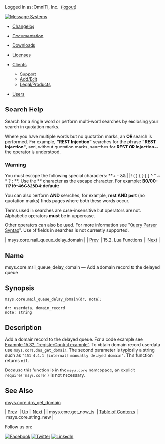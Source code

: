 Logged in as: OmniTI, Inc.  ([logout](https://support.messagesystems.com/logout.php))

[![Message Systems](https://support.messagesystems.com/images/ms-white205.png)](https://support.messagesystems.com/start.php) 

*   [Changelog](https://support.messagesystems.com/start.php?show=changelog)
*   [Documentation](https://support.messagesystems.com/docs/)
*   [Downloads](https://support.messagesystems.com/start.php)

*   [Licenses](https://support.messagesystems.com/license_summary.php)
*   <a href="">Clients</a>
    *   [Support](https://support.messagesystems.com/cs.php)
    *   [Add/Edit](https://support.messagesystems.com/edit_client.php)
    *   [Legal/Products](https://support.messagesystems.com/edit_products.php)
*   [Users](https://support.messagesystems.com/edit_customer.php)

## Search Help

Search for a single word or perform multi-word searches by enclosing your search in quotation marks.

Where you have multiple words but no quotation marks, an **OR** search is performed. For example, **"REST Injection"** searches for the phrase **"REST Injection"**, and, without quotation marks, searches for **REST OR Injection**--the operator is understood.

### Warning

You must escape the following special characters: **+ - && || ! ( ) { } [ ] ^ " ~ * ? : \**. Use the **\** character as the escape character. For example: **B0/00-11719-46C328D4\:default\:**

You can also perform **AND** searches, for example, **rest AND port** (no quotation marks) finds pages where both these words occur.

Terms used in searches are case-insensitive but operators are not. Alphabetic operators **must** be in uppercase.

Other operators can also be used. For more information see "[Query Parser Syntax](https://lucene.apache.org/core/old_versioned_docs/versions/3_0_0/queryparsersyntax.html)". Use of fields in searches is not currently supported.

| msys.core.mail_queue_delay_domain |
| [Prev](lua.ref.msys.core.get_now_ts.php)  | 15.2. Lua Functions |  [Next](lua.ref.msys.core.string_new.php) |

<a name="lua.ref.msys.core.mail_queue_delay_domain"></a>
## Name

msys.core.mail_queue_delay_domain — Add a domain record to the delayed queue

<a name="idp24130720"></a>
## Synopsis

`msys.core.mail_queue_delay_domain(dr, note);`

```
dr: userdata, domain_record
note: string
```
<a name="idp24133072"></a>
## Description

Add a domain record to the delayed queue. For a code example see [Example 15.32, “registerControl example”](lua.ref.msys.registerControl.php#lua.ref.msys.registerControl.example "Example 15.32. registerControl example"). To obtain domain record userdata use `msys.core.dns_get_domain`. The second parameter is typically a string such as `"451 4.4.1 [internal] manually delayed domain"`. This function returns `nil`.

Because this function is in the `msys.core` namespace, an explicit `require('msys.core')` is not necessary.

<a name="idp24137744"></a>
## See Also

[msys.core.dns_get_domain](lua.ref.msys.core.dns_get_domain.php "msys.core.dns_get_domain")

| [Prev](lua.ref.msys.core.get_now_ts.php)  | [Up](lua.function.details.php) |  [Next](lua.ref.msys.core.string_new.php) |
| msys.core.get_now_ts  | [Table of Contents](index.php) |  msys.core.string_new |

Follow us on:

[![Facebook](https://support.messagesystems.com/images/icon-facebook.png)](http://www.facebook.com/messagesystems) [![Twitter](https://support.messagesystems.com/images/icon-twitter.png)](http://twitter.com/#!/MessageSystems) [![LinkedIn](https://support.messagesystems.com/images/icon-linkedin.png)](http://www.linkedin.com/company/message-systems)